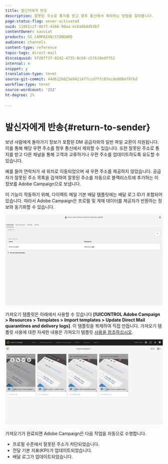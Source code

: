 ```yaml
---
title: 발신자에게 반송
description: 잘못된 주소로 통지를 받고 향후 통신에서 제외하는 방법을 알아봅니다.
page-status-flag: never-activated
uuid: 11981c2f-0b7f-4166-9daa-ec6a6b4d5367
contentOwner: sauviat
products: SG_CAMPAIGN/STANDARD
audience: channels
content-type: reference
topic-tags: direct-mail
discoiquuid: 5f20ff3f-8242-4735-8c60-c57610edff52
internal: n
snippet: y
translation-type: tm+mt
source-git-commit: 44d6126023e9411477ccd7ffc07ecde806e7976d
workflow-type: tm+mt
source-wordcount: '212'
ht-degree: 2%

---
```



# 발신자에게 반송{#return-to-sender}

보낸 사람에게 돌아가기 정보가 포함된 DM 공급자와의 일반 파일 교환이 지원됩니다. 이를 통해 해당 우편 주소를 향후 통신에서 제외할 수 있습니다. 또한 잘못된 주소로 통지를 받고 다른 채널을 통해 고객과 교류하거나 우편 주소를 업데이트하도록 유도할 수 있습니다.

예를 들어 연락처가 새 위치로 이동되었으며 새 우편 주소를 제공하지 않았습니다. 공급자가 잘못된 주소 목록을 검색하여 잘못된 주소를 자동으로 블랙리스트에 추가하는 이 정보를 Adobe Campaign으로 보냅니다.

이 기능이 작동하기 위해, 다이렉트 메일 기본 배달 템플릿에는 배달 로그 ID가 포함되어 있습니다. 따라서 Adobe Campaign은 프로필 및 게재 데이터를 제공자가 반환하는 정보와 동기화할 수 있습니다.

![](assets/direct_mail_return_sender_1.png)

가져오기 템플릿은 아래에서 사용할 수 있습니다 **[!UICONTROL Adobe Campaign > Resources > Templates > Import templates > Update Direct Mail quarantines and delivery logs]**. 이 템플릿을 복제하여 직접 만듭니다. 가져오기 템플릿 사용에 대한 자세한 내용은 가져오기 템플릿 [사용을 참조하십시오](../../automating/using/importing-data-with-import-templates.md#setting-up-import-templates).

![](assets/direct_mail_return_sender_2.png)

가져오기가 완료되면 Adobe Campaign은 다음 작업을 자동으로 수행합니다.

* 프로필 수준에서 잘못된 주소가 차단되었습니다.
* 전달 기본 지표(KPI)가 업데이트되었습니다.
* 배달 로그가 업데이트되었습니다.

